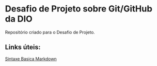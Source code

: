 # Desafio de Projeto sobre Git/GitHub da DIO
Repositório criado para o Desafio de Projeto.


## Links úteis:
[Sintaxe Basica Markdown](https://www.markdownguide.org/basic-syntax/)
